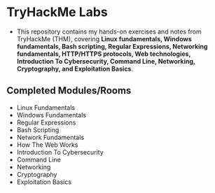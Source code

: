 # TryHackMe Labs  
- This repository contains my hands-on exercises and notes from TryHackMe (THM), covering **Linux fundamentals, Windows fundamentals, Bash scripting, Regular Expressions, Networking fundamentals, HTTP/HTTPS protocols,  Web technologies, Introduction To Cybersecurity, Command Line, Networking, Cryptography, and Exploitation Basics**.  

## Completed Modules/Rooms  
- Linux Fundamentals  
- Windows Fundamentals  
- Regular Expressions  
- Bash Scripting  
- Network Fundamentals  
- How The Web Works
- Introduction To Cybersecurity
- Command Line
- Networking
- Cryptography
- Exploitation Basics
